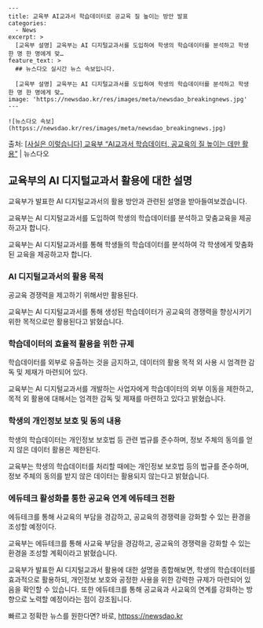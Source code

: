     ---
    title: 교육부 AI교과서 학습데이터로 공교육 질 높이는 방안 발표
    categories:
      - News
    excerpt: >
      [교육부 설명] 교육부는 AI 디지털교과서를 도입하여 학생의 학습데이터를 분석하고 학생 한 명 한 명에게 맞…
    feature_text: >
      ## 뉴스다오 실시간 뉴스 속보입니다.
    
      [교육부 설명] 교육부는 AI 디지털교과서를 도입하여 학생의 학습데이터를 분석하고 학생 한 명 한 명에게 맞…
    image: 'https://newsdao.kr/res/images/meta/newsdao_breakingnews.jpg'
    ---
    
    ![뉴스다오 속보](httpss://newsdao.kr/res/images/meta/newsdao_breakingnews.jpg)

<p>출처: <a href="httpss://newsdao.kr/3066" rel="dofollow">[사실은 이렇습니다] 교육부 “AI교과서 학습데이터, 공교육의 질 높이는 데만 활용”</a> | 뉴스다오</p>

<h2 data-ke-size="size26">교육부의 AI 디지털교과서 활용에 대한 설명</h2>
교육부가 발표한 AI 디지털교과서의 활용 방안과 관련된 설명을 받아들여보겠습니다.

<p data-ke-size="size16">교육부는 AI 디지털교과서를 도입하여 학생의 학습데이터를 분석하고 맞춤교육을 제공하고자 합니다.</p>
교육부는 AI 디지털교과서를 통해 학생들의 학습데이터를 분석하여 각 학생에게 맞춤화된 교육을 제공하고자 합니다.

<h3>AI 디지털교과서의 활용 목적</h3>
<p data-ke-size="size16">공교육 경쟁력을 제고하기 위해서만 활용된다.</p>
교육부는 AI 디지털교과서를 통해 생성된 학습데이터가 공교육의 경쟁력을 향상시키기 위한 목적으로만 활용된다고 밝혔습니다.

<h3>학습데이터의 효율적 활용을 위한 규제</h3>
<p data-ke-size="size16">학습데이터를 외부로 유출하는 것을 금지하고, 데이터의 활용 목적 외 사용 시 엄격한 감독 및 제재가 마련되어 있다.</p>
교육부는 AI 디지털교과서를 개발하는 사업자에게 학습데이터의 외부 이동을 제한하고, 목적 외 활용에 대해서는 엄격한 감독 및 제재를 마련하고 있다고 밝혔습니다.

<h3>학생의 개인정보 보호 및 동의 내용</h3>
<p data-ke-size="size16">학생의 학습데이터는 개인정보 보호법 등 관련 법규를 준수하며, 정보 주체의 동의를 얻지 않은 데이터 활용은 제한된다.</p>
교육부는 학생의 학습데이터를 처리할 때에는 개인정보 보호법 등의 법규를 준수하며, 정보 주체의 동의를 받지 않은 데이터는 활용되지 않는다고 밝혔습니다.

<h3>에듀테크 활성화를 통한 공교육 연계 에듀테크 전환</h3>
<p data-ke-size="size16">에듀테크를 통해 사교육의 부담을 경감하고, 공교육의 경쟁력을 강화할 수 있는 환경을 조성할 예정이다.</p>
교육부는 에듀테크를 통해 사교육 부담을 경감하고, 공교육의 경쟁력을 강화할 수 있는 환경을 조성할 계획이라고 밝혔습니다.

교육부가 발표한 AI 디지털교과서 활용에 대한 설명을 종합해보면, 학생의 학습데이터를 효과적으로 활용하되, 개인정보 보호와 공정한 사용을 위한 강력한 규제가 마련되어 있음을 확인할 수 있습니다. 또한 에듀테크를 통해 공교육과 사교육의 연계를 강화하는 방향으로 노력할 예정이라는 점이 강조됩니다. 

빠르고 정확한 뉴스를 원한다면? 바로, <a href="httpss://newsdao.kr" rel="dofollow">httpss://newsdao.kr</a>


    